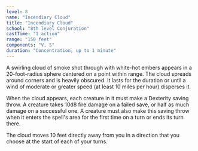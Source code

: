 ```yaml
---
level: 8
name: "Incendiary Cloud"
title: "Incendiary Cloud"
school: "8th level Conjuration"
castTime: "1 action"
range: "150 feet"
components: "V, S"
duration: "Concentration, up to 1 minute"
---
```


A swirling cloud of smoke shot through with white-hot embers appears in a 20-foot-radius sphere centered on a point within range. The cloud spreads around corners and is heavily obscured. It lasts for the duration or until a wind of moderate or greater speed (at least 10 miles per hour) disperses it.

When the cloud appears, each creature in it must make a Dexterity saving throw. A creature takes 10d8 fire damage on a failed save, or half as much damage on a successful one. A creature must also make this saving throw when it enters the spell's area for the first time on a turn or ends its turn there.

The cloud moves 10 feet directly away from you in a direction that you choose at the start of each of your turns.
